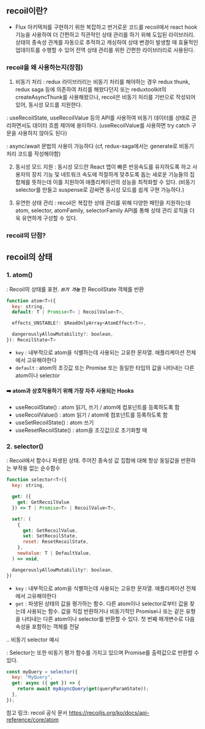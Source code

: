 ## recoil이란?

- Flux 아키텍처를 구현하기 위한 복잡하고 번거로운 코드를 recoil에서 react hook 기능을 사용하여 더 간편하고 직관적인 상태 관리를 하기 위해 도입된 라이브러리. 상태의 종속성 관계를 자동으로 추적하고 캐싱하여 상태 변경이 발생할 때 효율적인 업데이트를 수행할 수 있어 전역 상태 관리를 위한 간편한 라이브러리로 사용된다.

### recoil을 왜 사용하는지(장점)

1. 비동기 처리
   : redux 라이브러리는 비동기 처리를 해야하는 경우 redux thunk, redux saga 등에 의존하여 처리를 해왔다던지 또는 reduxtoolkit의 createAsyncThunk를 사용해왔으나, recoil은 비동기 처리를 기반으로 작성되어 있어, 동시성 모드를 지원한다.

: useRecoilState, useRecoilValue 등의 API를 사용하여 비동기 데이터를 상태로 관리하면서도 데이터 흐름 제어에 용이하다.
(useRecoilValue를 사용하면 try catch 구문을 사용하지 않아도 된다)

: async/await 문법의 사용이 가능하다
(cf, redux-saga에서는 generate로 비동기 처리 코드를 작성해야함)

2. 동시성 모드 지원
   : 동시성 모드란 React 앱이 빠른 반응속도를 유지하도록 하고 사용자의 장치 기능 및 네트워크 속도에 적절하게 맞추도록 돕는 새로운 기능들의 집합체를 뜻하는데 이를 지원하여 애플리케이션의 성능을 최적화할 수 있다.
   (비동기 selector를 만들고 suspense로 감싸면 동시성 모드를 쉽게 구현 가능하다.)

3. 유연한 상태 관리
   : recoil은 복잡한 상태 관리를 위해 다양한 패턴을 지원하는데 atom, selector, atomFamily, selectorFamily API를 통해 상태 관리 로직을 더욱 유연하게 구성할 수 있다.

### recoil의 단점?

## recoil의 상태

### 1. atom()

: Recoil의 상태를 표현. _**`쓰기 가능`**_ 한 RecoilState 객체를 반환

```javascript
function atom<T>({
  key: string,
  default: T | Promise<T> | RecoilValue<T>,

  effects_UNSTABLE?: $ReadOnlyArray<AtomEffect<T>>,

  dangerouslyAllowMutability?: boolean,
}): RecoilState<T>
```

- `key` : 내부적으로 atom을 식별하는데 사용되는 고유한 문자열. 애플리케이션 전체에서 고유해야한다
- `default` : atom의 초깃값 또는 Promise 또는 동일한 타입의 값을 나타내는 다른 atom이나 selector

#### ➡️ atom과 상호작용하기 위해 가장 자주 사용되는 Hooks

- useRecoilState() : atom 읽기, 쓰기 / atom에 컴포넌트를 등록하도록 함
- useRecoilValue() : atom 읽기 / atom에 컴포넌트를 등록하도록 함
- useSetRecoilState() : atom 쓰기
- useResetRecoilState() : atom을 초깃값으로 초기화할 때

### 2. selector()

: Recoil에서 함수나 파생된 상태. 주어진 종속성 값 집합에 대해 항상 동일값을 반환하는 부작용 없는 순수함수

```javascript
function selector<T>({
  key: string,

  get: ({
    get: GetRecoilValue
  }) => T | Promise<T> | RecoilValue<T>,

  set?: (
    {
      get: GetRecoilValue,
      set: SetRecoilState,
      reset: ResetRecoilState,
    },
    newValue: T | DefaultValue,
  ) => void,

  dangerouslyAllowMutability?: boolean,
})
```

- `key` : 내부적으로 atom을 식별하는데 사용되는 고유한 문자열. 애플리케이션 전체에서 고유해야한다
- `get` : 파생된 상태의 값을 평가하는 함수. 다른 atom이나 selector로부터 값을 찾는데 사용되는 함수. 값을 직접 반환하거나 비동기적인 Promise나 또는 같은 유형을 나타내는 다른 atom이나 selector를 반환할 수 있다. 첫 번째 매개변수로 다음 속성을 포함하는 객체를 전달

.. 비동기 selector 예시

: Selector는 또한 비동기 평가 함수를 가지고 있으며 Promise를 출력값으로 반환할 수 있다.

```javascript
const myQuery = selector({
  key: "MyQuery",
  get: async ({ get }) => {
    return await myAsyncQuery(get(queryParamState));
  },
});
```

참고 링크: recoil 공식 문서
https://recoiljs.org/ko/docs/api-reference/core/atom
